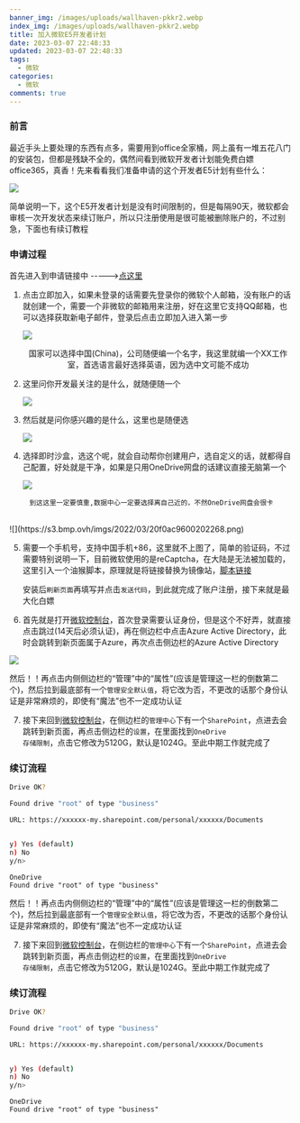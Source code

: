 ```yaml
---
banner_img: /images/uploads/wallhaven-pkkr2.webp
index_img: /images/uploads/wallhaven-pkkr2.webp
title: 加入微软E5开发者计划
date: 2023-03-07 22:48:33
updated: 2023-03-07 22:48:33
tags:
  - 微软
categories:
  - 微软
comments: true
---
```

### 前言

<p>最近手头上要处理的东西有点多，需要用到office全家桶，网上虽有一堆五花八门的安装包，但都是残缺不全的，偶然间看到微软开发者计划能免费白嫖office365，真香！先来看看我们准备申请的这个开发者E5计划有些什么：</p>

![](https://s3.bmp.ovh/imgs/2022/03/1861fcfb99f2a890.png)

<p>简单说明一下，这个E5开发者计划是没有时间限制的，但是每隔90天，微软都会审核一次开发状态来续订账户，所以只注册使用是很可能被删除账户的，不过别急，下面也有续订教程</p>

### 申请过程

首先进入到申请链接中 ----->[点这里](https://developer.microsoft.com/zh-cn/microsoft-365/dev-program)

1. <p>点击立即加入，如果未登录的话需要先登录你的微软个人邮箱，没有账户的话就创建一个，需要一个非微软的邮箱用来注册，好在这里它支持QQ邮箱，也可以选择获取新电子邮件，登录后点击立即加入进入第一步</p>

   ![](https://s3.bmp.ovh/imgs/2022/03/b90b0f6898f70227.png)<center>国家可以选择中国(China)，公司随便编一个名字，我这里就编一个XX工作室，首选语言最好选择英语，因为选中文可能不成功</center>

2. <p>这里问你开发最关注的是什么，就随便随一个</p>

   ![](https://s3.bmp.ovh/imgs/2022/03/c742203977ff174c.png)

3. <p>然后就是问你感兴趣的是什么，这里也是随便选</p>

   ![](https://s3.bmp.ovh/imgs/2022/03/2977386741e5ec1f.jpg)

4. <p>选择即时沙盒，选这个呢，就会自动帮你创建用户，选自定义的话，就都得自己配置，好处就是干净，如果是只用OneDrive网盘的话建议直接无脑第一个</p>

   ![](https://s3.bmp.ovh/imgs/2022/03/14f7a1fc4482c405.jpg)

<center><p><code>到这这里一定要慎重,数据中心一定要选择离自己近的，不然OneDrive网盘会很卡</code></p></center><br>
   ![](https://s3.bmp.ovh/imgs/2022/03/20f0ac9600202268.png)  

5. 需要一个手机号，支持中国手机+86，这里就不上图了，简单的验证码，不过需要特别说明一下，目前微软使用的是reCaptcha，在大陆是无法被加载的，这里引入一个油猴脚本，原理就是将链接替换为镜像站，[脚本链接](https://greasyfork.org/zh-CN/scripts/387185-recaptcha-%E9%AA%8C%E8%AF%81%E7%A0%81%E9%95%9C%E5%83%8F%E5%8A%A0%E8%BD%BD)

   安装后<code>刷新页面</code>再填写并点击<code>发送代码</code>，到此就完成了账户注册，接下来就是最大化白嫖

6. 首先就是打开[微软控制台](https://admin.microsoft.com/)，首次登录需要认证身份，但是这个不好弄，就直接点击跳过(14天后必须认证)，再在侧边栏中点击Azure Active Directory，此时会跳转到新页面属于Azure，再次点击侧边栏的Azure Active Directory

![](https://s3.bmp.ovh/imgs/2022/03/ca1da0d8dc0751bd.png)

 然后！！再点击内侧侧边栏的“管理”中的“属性”(应该是管理这一栏的倒数第二个)，然后拉到最底部有一个<code>管理安全默认值</code>，将它改为否，不更改的话那个身份认证是非常麻烦的，即使有“魔法”也不一定成功认证

7. 接下来回到[微软控制台](https://admin.microsoft.com/)，在侧边栏的<code>管理中心</code>下有一个<code>SharePoint</code>，点进去会跳转到新页面，再点击侧边栏的<code>设置</code>，在里面找到<code>OneDrive  存储限制</code>，点击它修改为5120G，默认是1024G。至此中期工作就完成了

### 续订流程

``` bash
Drive OK?

Found drive "root" of type "business"

URL: https://xxxxxx-my.sharepoint.com/personal/xxxxxx/Documents


y) Yes (default)
n) No
y/n> 
```

```
OneDrive
Found drive "root" of type "business"
```




然后！！再点击内侧侧边栏的“管理”中的“属性”(应该是管理这一栏的倒数第二个)，然后拉到最底部有一个<code>管理安全默认值</code>，将它改为否，不更改的话那个身份认证是非常麻烦的，即使有“魔法”也不一定成功认证

7. 接下来回到[微软控制台](https://admin.microsoft.com/)，在侧边栏的<code>管理中心</code>下有一个<code>SharePoint</code>，点进去会跳转到新页面，再点击侧边栏的<code>设置</code>，在里面找到<code>OneDrive  存储限制</code>，点击它修改为5120G，默认是1024G。至此中期工作就完成了

### 续订流程

``` bash
Drive OK?

Found drive "root" of type "business"

URL: https://xxxxxx-my.sharepoint.com/personal/xxxxxx/Documents


y) Yes (default)
n) No
y/n> 
```

```
OneDrive
Found drive "root" of type "business"
```